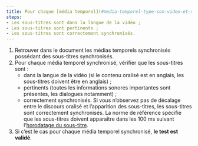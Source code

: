 ```yaml
---
title: Pour chaque [média temporel](#media-temporel-type-son-video-et-synchronise) synchronisé pré-enregistré ayant des [sous-titres synchronisés](#sous-titres-synchronises-objet-multimedia), une piste de sous-titres au moins respecte-t-elle ces conditions ?
steps:
- Les sous-titres sont dans la langue de la vidéo ;
- Les sous-titres sont pertinents ;
- Les sous-titres sont correctement synchronisés. 
---
```


1. Retrouver dans le document les médias temporels synchronisés possédant des sous-titres synchronisés.
2. Pour chaque média temporel synchronisé, vérifier que les sous-titres sont :
	- dans la langue de la vidéo (si le contenu oralisé est en anglais, les sous-titres doivent être en anglais) ; 
	- pertinents (toutes les informations sonores importantes sont présentes, les dialogues notamment) ;
	- correctement synchronisés. Si vous n’observez pas de décalage entre le discours oralisé et l’apparition des sous-titres, les sous-titres sont correctement synchronisés. La norme de référence spécifie que les sous-titres doivent apparaître dans les 100&nbsp;ms suivant l’[horodatage du sous-titre](#horodatage-time-stamp).
3. Si c’est le cas pour chaque média temporel synchronisé, **le test est validé**.
